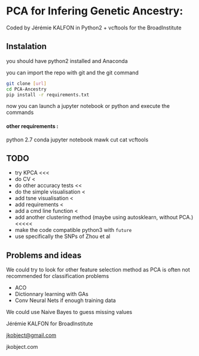 # PCA for Infering Genetic Ancestry:

Coded by Jérémie KALFON in Python2 + vcftools for the BroadInstitute

## Instalation

you should have python2 installed and Anaconda

you can import the repo with git and the git command

```bash
git clone [url] 
cd PCA-Ancestry
pip install -r requirements.txt
```

now you can launch a jupyter notebook or python
and execute the commands

#### other requirements :
python 2.7
conda
jupyter notebook
mawk
cut
cat
vcftools


## TODO

- try KPCA <<<
- do CV <
- do other accuracy tests <<
- do the simple visualisation <
- add tsne visualisation <
- add requirements <
- add a cmd line function <
- add another clustering method (maybe using autosklearn, without PCA.) <<<<<
- make the code compatible python3 with `future`
- use specifically the SNPs of Zhou et al

## Problems and ideas

We could try to look for other feature selection method as PCA is often not recommended for classification problems
- ACO 
- Dictionnary learning with GAs
- Conv Neural Nets if enough training data

We could use Naive Bayes to guess missing values



Jérémie KALFON for BroadInstitute

jkobject@gmail.com

jkobject.com
